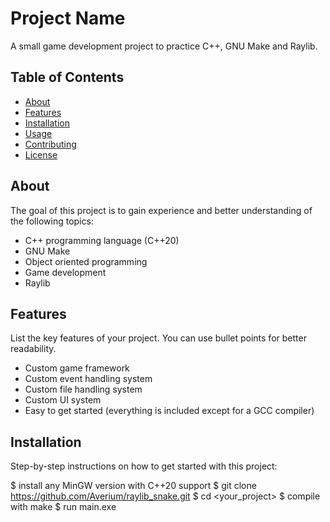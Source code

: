# Project Name

A small game development project to practice C++, GNU Make and Raylib.

## Table of Contents
- [About](#about)
- [Features](#features)
- [Installation](#installation)
- [Usage](#usage)
- [Contributing](#contributing)
- [License](#license)

## About
The goal of this project is to gain experience and better understanding of the following topics:
- C++ programming language (C++20)
- GNU Make
- Object oriented programming
- Game development
- Raylib

## Features
List the key features of your project. You can use bullet points for better readability.

- Custom game framework
- Custom event handling system
- Custom file handling system
- Custom UI system
- Easy to get started (everything is included except for a GCC compiler)

## Installation
Step-by-step instructions on how to get started with this project:

$ install any MinGW version with C++20 support 
$ git clone https://github.com/Averium/raylib_snake.git
$ cd <your_project>
$ compile with make
$ run main.exe
